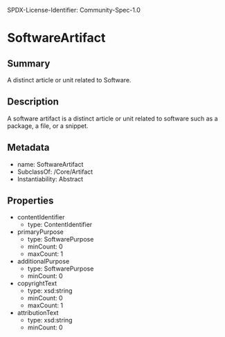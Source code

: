 SPDX-License-Identifier: Community-Spec-1.0

# SoftwareArtifact

## Summary

A distinct article or unit related to Software.

## Description

A software artifact is a distinct article or unit related to software
such as a package, a file, or a snippet.

## Metadata

- name: SoftwareArtifact
- SubclassOf: /Core/Artifact
- Instantiability: Abstract

## Properties

- contentIdentifier
  - type: ContentIdentifier
- primaryPurpose
  - type: SoftwarePurpose
  - minCount: 0
  - maxCount: 1
- additionalPurpose
  - type: SoftwarePurpose
  - minCount: 0
- copyrightText
  - type: xsd:string
  - minCount: 0
  - maxCount: 1
- attributionText
  - type: xsd:string
  - minCount: 0

